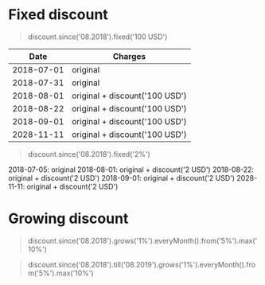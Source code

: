 # Fixed discount

> discount.since('08.2018').fixed('100 USD')

| Date       | Charges                        |
|------------|--------------------------------|
| 2018-07-01 | original                       |
| 2018-07-31 | original                       |
| 2018-08-01 | original + discount('100 USD') |
| 2018-08-22 | original + discount('100 USD') |
| 2018-09-01 | original + discount('100 USD') |
| 2028-11-11 | original + discount('100 USD') |

> discount.since('08.2018').fixed('2%')

2018-07-05: original
2018-08-01: original + discount('2 USD')
2018-08-22: original + discount('2 USD')
2018-09-01: original + discount('2 USD')
2028-11-11: original + discount('2 USD')


# Growing discount

> discount.since('08.2018').grows('1%').everyMonth().from('5%').max('10%')

> discount.since('08.2018').till('08.2019').grows('1%').everyMonth().from('5%').max('10%')
